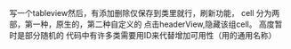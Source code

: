 写一个tableview然后，有添加删除仅保存到类里就行，刷新功能，
cell 分为两部，第一种，原生的，第二种自定义的
点击headerView,隐藏该组cell。
高度暂时是部分随机的
代码中有许多类需要用ID来代替增加可用性（用的通用名称）







